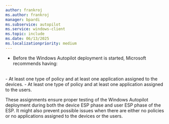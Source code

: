 ```yaml
---
author: frankroj
ms.author: frankroj
manager: bpardi
ms.subservice: autopilot
ms.service: windows-client
ms.topic: include
ms.date: 06/13/2025
ms.localizationpriority: medium
---
```


<!-- This file is shared by the following articles:

pre-provisioning\azure-ad-join-technician-flow.md
pre-provisioning\hybrid-azure-ad-join-technician-flow.md
user-driven\azure-ad-join-deploy-device.md
user-driven\hybrid-azure-ad-join-deploy-device.md

Headings are driven by article context. -->

- Before the Windows Autopilot deployment is started, Microsoft recommends having:<br>
<br>
  - At least one type of policy and at least one application assigned to the devices.
  - At least one type of policy and at least one application assigned to the users.

  These assignments ensure proper testing of the Windows Autopilot deployment during both the device ESP phase and user ESP phase of the ESP. It might also prevent possible issues when there are either no policies or no applications assigned to the devices or the users.
